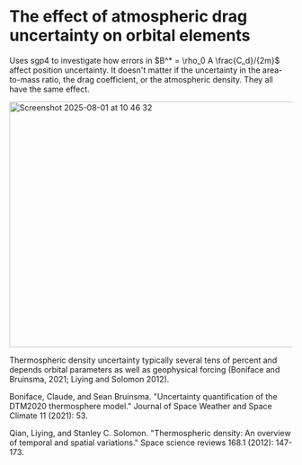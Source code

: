 # The effect of atmospheric drag uncertainty on orbital elements

Uses sgp4 to investigate how errors in $B^* = \rho_0 A \frac{C_d}/{2m}$  affect position uncertainty. It doesn't matter if the uncertainty in the area-to-mass ratio, the drag coefficient, or the atmospheric density. They all have the same effect. 

<img width="595" height="438" alt="Screenshot 2025-08-01 at 10 46 32" src="https://github.com/user-attachments/assets/950ab753-f93f-4f29-95da-fb7e81e84890" />

Thermospheric density uncertainty typically several tens of percent and depends orbital parameters as well as geophysical forcing (Boniface and Bruinsma, 2021; Liying and Solomon 2012). 

Boniface, Claude, and Sean Bruinsma. "Uncertainty quantification of the DTM2020 thermosphere model." Journal of Space Weather and Space Climate 11 (2021): 53.

Qian, Liying, and Stanley C. Solomon. "Thermospheric density: An overview of temporal and spatial variations." Space science reviews 168.1 (2012): 147-173.

